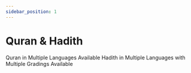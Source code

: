 ```yaml
---
sidebar_position: 1
---
```


# Quran & Hadith

Quran in Multiple Languages Available
Hadith in Multiple Languages with Multiple Gradings Available
